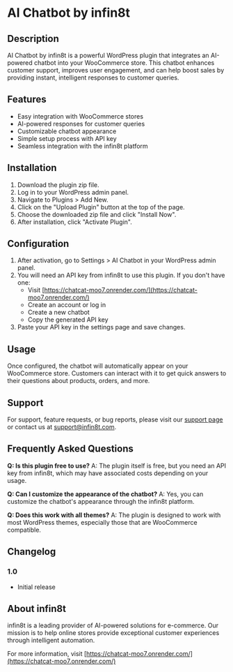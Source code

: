 # AI Chatbot by infin8t

## Description

AI Chatbot by infin8t is a powerful WordPress plugin that integrates an AI-powered chatbot into your WooCommerce store. This chatbot enhances customer support, improves user engagement, and can help boost sales by providing instant, intelligent responses to customer queries.

## Features

- Easy integration with WooCommerce stores
- AI-powered responses for customer queries
- Customizable chatbot appearance
- Simple setup process with API key
- Seamless integration with the infin8t platform

## Installation

1. Download the plugin zip file.
2. Log in to your WordPress admin panel.
3. Navigate to Plugins > Add New.
4. Click on the "Upload Plugin" button at the top of the page.
5. Choose the downloaded zip file and click "Install Now".
6. After installation, click "Activate Plugin".

## Configuration

1. After activation, go to Settings > AI Chatbot in your WordPress admin panel.
2. You will need an API key from infin8t to use this plugin. If you don't have one:
   - Visit [https://chatcat-moo7.onrender.com/](https://chatcat-moo7.onrender.com/)
   - Create an account or log in
   - Create a new chatbot
   - Copy the generated API key
3. Paste your API key in the settings page and save changes.

## Usage

Once configured, the chatbot will automatically appear on your WooCommerce store. Customers can interact with it to get quick answers to their questions about products, orders, and more.

## Support

For support, feature requests, or bug reports, please visit our [support page](https://chatcat-moo7.onrender.com/support) or contact us at support@infin8t.com.

## Frequently Asked Questions

**Q: Is this plugin free to use?**
A: The plugin itself is free, but you need an API key from infin8t, which may have associated costs depending on your usage.

**Q: Can I customize the appearance of the chatbot?**
A: Yes, you can customize the chatbot's appearance through the infin8t platform.

**Q: Does this work with all themes?**
A: The plugin is designed to work with most WordPress themes, especially those that are WooCommerce compatible.

## Changelog

### 1.0
- Initial release

## About infin8t

infin8t is a leading provider of AI-powered solutions for e-commerce. Our mission is to help online stores provide exceptional customer experiences through intelligent automation.

For more information, visit [https://chatcat-moo7.onrender.com/](https://chatcat-moo7.onrender.com/)